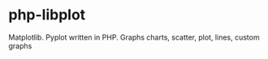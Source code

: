# php-libplot
Matplotlib. Pyplot written in PHP. Graphs charts, scatter, plot, lines, custom graphs
